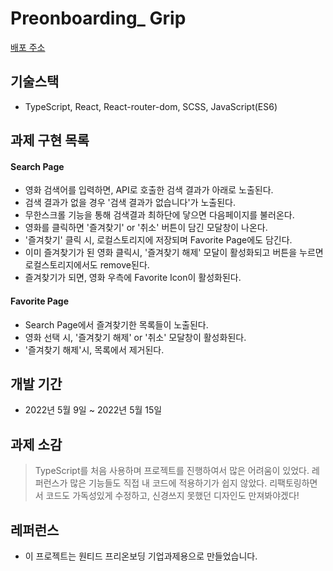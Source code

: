 # Preonboarding_ Grip #


[배포 주소](https://curious-cascaron-b18c3e.netlify.app)


## **기술스택**
- TypeScript, React, React-router-dom, SCSS, JavaScript(ES6)

## **과제 구현 목록**
#### Search Page
- 영화 검색어를 입력하면, API로 호출한 검색 결과가 아래로 노출된다.
- 검색 결과가 없을 경우 '검색 결과가 없습니다'가 노출된다.
- 무한스크롤 기능을 통해 검색결과 최하단에 닿으면 다음페이지를 불러온다.
- 영화를 클릭하면 '즐겨찾기' or '취소' 버튼이 담긴 모달창이 나온다.
- '즐겨찾기' 클릭 시, 로컬스토리지에 저장되며 Favorite Page에도 담긴다.
- 이미 즐겨찾기가 된 영화 클릭시, '즐겨찾기 해제' 모달이 활성화되고 버튼을 누르면 로컬스토리지에서도 remove된다.
- 즐겨찾기가 되면, 영화 우측에 Favorite Icon이 활성화된다.

#### Favorite Page
- Search Page에서 즐겨찾기한 목록들이 노출된다.
- 영화 선택 시, '즐겨찾기 해제' or '취소' 모달창이 활성화된다.
- '즐겨찾기 해제'시, 목록에서 제거된다.

## **개발 기간**

- 2022년 5월 9일 ~ 2022년 5월 15일

## **과제 소감**
> TypeScript를 처음 사용하며 프로젝트를 진행하여서 많은 어려움이 있었다. 레퍼런스가 많은 기능들도 직접 내 코드에 적용하기가 쉽지 않았다. 리팩토링하면서 코드도 가독성있게 수정하고, 신경쓰지 못했던 디자인도 만져봐야겠다!

## **레퍼런스**

- 이 프로젝트는 원티드 프리온보딩 기업과제용으로 만들었습니다.
